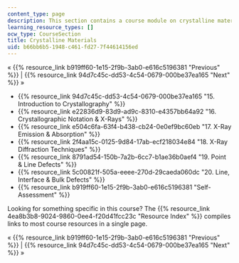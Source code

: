 ```yaml
---
content_type: page
description: This section contains a course module on crystalline materials.
learning_resource_types: []
ocw_type: CourseSection
title: Crystalline Materials
uid: b66bb6b5-1948-c461-fd27-7f44614156ed
---
```


« {{% resource_link b919ff60-1e15-2f9b-3ab0-e616c5196381 "Previous" %}} | {{% resource_link 94d7c45c-dd53-4c54-0679-000be37ea165 "Next" %}} »

*   {{% resource_link 94d7c45c-dd53-4c54-0679-000be37ea165 "15\. Introduction to Crystallography" %}}
*   {{% resource_link e22836d9-83d9-ad9c-8310-e4357bb64a92 "16\. Crystallographic Notation & X-Rays" %}}
*   {{% resource_link e504c6fa-63f4-b438-cb24-0e0ef9bc60eb "17\. X-Ray Emission & Absorption" %}}
*   {{% resource_link 2f4aa15c-0125-9d84-17ab-ecf218034e84 "18\. X-Ray Diffraction Techniques" %}}
*   {{% resource_link 8791ad54-150b-7a2b-6cc7-b1ae36b0aef4 "19\. Point & Line Defects" %}}
*   {{% resource_link 5c00821f-505a-eeee-270d-29caeda060dc "20\. Line, Interface & Bulk Defects" %}}
*   {{% resource_link b919ff60-1e15-2f9b-3ab0-e616c5196381 "Self-Assessment" %}}

Looking for something specific in this course? The {{% resource_link 4ea8b3b8-9024-9860-0ee4-f20d41fcc23c "Resource Index" %}} compiles links to most course resources in a single page.

« {{% resource_link b919ff60-1e15-2f9b-3ab0-e616c5196381 "Previous" %}} | {{% resource_link 94d7c45c-dd53-4c54-0679-000be37ea165 "Next" %}} »